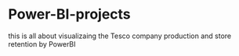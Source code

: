 # Power-BI-projects
this is all about visualizaing the Tesco company production and store retention by PowerBI
